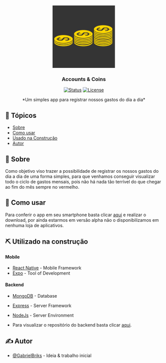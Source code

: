 <p align="center">
  <a href="" rel="noopener">
 <img width=200px height=200px src="./mobile/assets/icon.png" alt="Project logo"></a>
</p>

<h3 align="center">Accounts & Coins</h3>

<div align="center">

[![Status](https://img.shields.io/badge/status-active-success.svg)]()
[![License](https://img.shields.io/badge/license-MIT-blue.svg)](/LICENSE)

</div>

 <!-- Few lines describing your project. -->

<p align="center"> *Um simples app para registrar nossos gastos do dia a dia*
    <br> 
</p>

## 📝 Tópicos

- [Sobre](#about)
- [Como usar](#usage)
- [Usado na Construção](#built_using)
- [Autor](#authors)

## 🧐 Sobre <a name = "about"></a>
 
 Como objetivo viso trazer a possibilidade de registrar os nossos gastos do dia a dia de uma forma simples, para que venhamos conseguir visualizar todo o ciclo de gastos mensais, pois não há nada tão terrível do que chegar ao fim do mês sempre no vermelho.

## 🎈 Como usar <a name="usage"></a>

Para conferir o app em seu smartphone basta clicar [aqui](https://expo.io/artifacts/256c4a29-252b-460c-a155-51cf175af4d3) e realizar o download, por ainda estarmos em 
versão alpha não o disponibilizamos em nenhuma loja de aplicativos.


<!-- ## 🚀 Deployment <a name = "deployment"></a>

Add additional notes about how to deploy this on a live system. -->

## ⛏️ Utilizado na construção <a name = "built_using"></a>

#### Mobile
- [React Native](https://reactnative.dev/) - Mobile Framework
- [Expo](https://expo.io/learn) - Tool of Development
  
#### Backend
- [MongoDB](https://www.mongodb.com/) - Database
- [Express](https://expressjs.com/) - Server Framework
- [NodeJs](https://nodejs.org/en/) - Server Environment

- Para visualizar o repositório do backend basta clicar [aqui]([https://err_name_not_resolved/](https://github.com/gabrielbriks/accounts.coins/tree/deploy/backend)).

## ✍️ Autor <a name = "authors"></a>

- [@GabrielBriks](https://github.com/gabrielbriks) - Ideia & trabalho inicial



<!-- ## 🎉 Acknowledgements <a name = "acknowledgement"></a>

- Hat tip to anyone whose code was used
- Inspiration
- References -->
